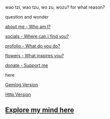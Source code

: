 wao tzi, wao tzu, wo zu, wozu? for what reason?


question and wonder

[about me - Who am I?](who.md)

[socials - Where can I find you?](socials.md)

[profolio - What do you do?](profolio.md)

[flowers - What inspires you?](flowers.md)


[donate - Support me](donate.md)

here

[Gemlog Version](gemini://waotzi.org)

[Http Version](https://waotzi.org)


## [Explore my mind here](posts.md)